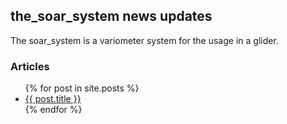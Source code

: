 ## the_soar_system news updates

The soar_system is a variometer system for the usage in a glider. 

### Articles

<ul>
  {% for post in site.posts %}
    <li>
      <a href="/github-pages-with-jekyll{{ post.url }}">{{ post.title }}</a>
    </li>
  {% endfor %}
</ul>



